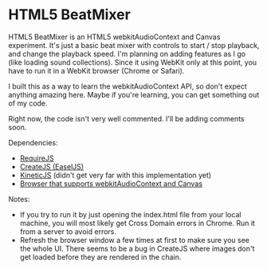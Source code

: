 # HTML5 BeatMixer
HTML5 BeatMixer is an HTML5 webkitAudioContext and Canvas experiment. It's just a basic beat mixer with controls to start / stop playback, and change the playback speed. I'm planning on adding features as I go (like loading sound collections). Since it using WebKit only at this point, you have to run it in a WebKit browser (Chrome or Safari).

I built this as a way to learn the webkitAudioContext API, so don't expect anything amazing here. Maybe if you're learning, you can get something out of my code.

Right now, the code isn't very well commented. I'll be adding comments soon.

Dependencies:
-	<a href="http://requirejs.org/" alt="RequireJS" title="RequireJS">RequireJS</a>
-	<a href="http://www.createjs.com/#!/EaselJS" alt="EaselJS" title="EaselJS">CreateJS (EaselJS)</a>
-	<a href="http://www.kineticjs.com/">KineticJS</a> (didn't get very far with this implementation yet)
-	<a href="https://www.google.com/intl/en/chrome/browser/" alt="Chrome" title="Chrome">Browser that supports webkitAudioContext and Canvas</a>

Notes: 
- If you try to run it by just opening the index.html file from your local machine, you will most likely get Cross Domain errors in Chrome. Run it from a server to avoid errors.
- Refresh the browser window a few times at first to make sure you see the whole UI. There seems to be a bug in CreateJS where images don't get loaded before they are rendered in the chain.
